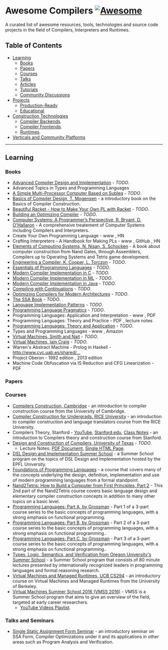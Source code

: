 # Awesome Compilers [![Awesome](https://cdn.rawgit.com/sindresorhus/awesome/d7305f38d29fed78fa85652e3a63e154dd8e8829/media/badge.svg)](https://github.com/sindresorhus/awesome)

A curated list of awesome resources, tools, technologies and source code projects in the field of Compilers, Interpreters and Runtimes.

## Table of Contents

  * [Learning](#learning)
    + [Books](#books)
    + [Papers](#papers)
    + [Courses](#courses)
    + [Talks](#talks)
    + [Articles](#articles)
    + [Tutorials](#tutorials)
    + [Community Discussions](#community-discussions)
  * [Projects](#projects)
    + [Production-Ready](#production-ready)
    + [Educational](#educational)
  * [Construction Technologies]()
     + [Compiler Backends]().
     + [Compiler Frontends]().
     + [Runtimes]().
  * [Verticals and Community Platforms]()

-----------------------------------------

## Learning

### Books

  * [Advanced Compiler Design and Implementation](https://www.amazon.com/dp/1558603204) - _TODO_.
  * Advanced Topics in Types and Programming Languages
  * [A Simple Multi-Processor Computer Based on Subleq](https://arxiv.org/abs/1106.2593) - _TODO_.
  * [Basics of Compiler Design, T. Mogensen](http://www.diku.dk/hjemmesider/ansatte/torbenm/Basics/) - a introductory book on the Basics of Compiler Construction.
  * [Beautiful Racket - How to Make Your Own PL with Racket](http://beautifulracket.com) - _TODO_.
  * [Building an Optimizing Compiler](https://www.amazon.com/dp/155558179X) - _TODO_.
  * [Computer Systems: A Programmer’s Perspective, R. Bryant, D. O'Hallaron](https://www.amazon.com/dp/9332573905) - A comprehensive treatement of Computer Systems including Compilers and Interpreters.
  * Create Your Own Programming Language - www , HN
  * Crafting Interpreters - A Handbook for Making PLs - www , GitHub , HN
  * [Elements of Computing Systems, N. Nisan, S. Schocken](https://www.amazon.com/dp/0262640686) - A book about computer construction from Nand Gates, through Assemblers, Compilers up to Operating Systems and Tetris game development.
  * [Engineering a Compiler, K. Cooper, L. Torczon](https://www.amazon.com/dp/012088478X) - _TODO_.
  * [Essentials of Programming Languages](https://www.amazon.com/dp/0262062798) - _TODO_.
  * [Modern Compiler Implementation in C](https://www.cs.princeton.edu/~appel/modern/c/) - _TODO_.
  * [Modern Compiler Implementation in ML](https://www.cs.princeton.edu/~appel/modern/ml/) - _TODO_.
  * [Modern Compiler Implementation in Java](https://www.cs.princeton.edu/~appel/modern/java/) - _TODO_.
  * [Compiling with Continuations](https://www.amazon.com/dp/052103311X) - _TODO_.
  * [Optimizing Compilers for Modern Architectures](https://www.amazon.com/dp/1558602860/) - _TODO_.
  * [The SSA Book](http://ssabook.gforge.inria.fr/latest/book.pdf) - _TODO_.
  * [Language Implementation Patterns](https://www.amazon.com/dp/193435645X) - _TODO_.
  * [Programming Language Pragmatics](https://www.amazon.com/dp/0123745144) - _TODO_.
  * Programming Languages: Application and Interpretation - www , PDF
  * Programming Languages: Theory and Practice - PDF , lecture notes
  * [Programming Languages: Theory and Application](http://cs.brown.edu/courses/cs173/2012/book/) - _TODO_.
  * Types and Programming Languages - www , Amazon
  * [Virtual Machines, Smith and Nait](https://www.amazon.com/dp/1558609105) - _TODO_.
  * [Virtual Machines, Iain Craig](https://www.amazon.com/dp/1852339691) - _TODO_.
  * Warren's Abstract Machine - Prolog in Haskell - http://www.cvc.uab.es/shared/…
  * Project Oberon - 1992 edition , 2013 edition
  * Machine Code Obfuscation via IS Reduction and CFG Linearization - PDF

### Papers

### Courses

  * [Compilers Construction, Cambridge](http://www.cl.cam.ac.uk/teaching/1516/CompConstr/materials.html) - an introduction to compiler construction course from the University of Cambridge.
  * [Compiler Construction for Undergrads, RICE University](https://www.clear.rice.edu/comp412/Lectures/) - an introduction to compiler construction and language translators course from the RICE University.
  * Compilers Theory, Stanford - [YouTube](https://www.youtube.com/playlist?list=PLLH73N9cB21VSVEX1aSRlNTufaLK1dTAI), [Stanford.edu](https://lagunita.stanford.edu/courses/Engineering/Compilers/Fall2014/), [Class Notes](http://web.stanford.edu/class/cs143/) - an introduction to Compilers theory and construction course from Stanford.
  * [Design and Construction of Compilers, University of Texas](https://lambda.uta.edu/cse5317/) - _TODO_.
    + Lecture Notes: [PDF Document](https://lambda.uta.edu/cse5317/notes.pdf), [Single HTML Page](https://lambda.uta.edu/cse5317/long/long.html).
  * [DSL Design and Implementation Summer School](http://vjovanov.github.io/dsldi-summer-school/) - a Summer School program on the topics of DSL Design and Implementation hosted by the EPFL University.
  * [Foundations of Programming Languages](http://www.cs.cmu.edu/~fp/courses/15312-f04/) - a course that covers many of the concepts underlying the design, definition, implementation and use of modern programming languages from a formal standpoint.
  * [Nand2Tetris: How to Build a Computer from First Principles, Part 2](https://www.coursera.org/learn/nand2tetris2) - This 2nd part of the Nand2Tetris course covers basic language design and elementary compiler construction concepts in addition to many other topics on a basic level.
  * [Programming Languages: Part A, by Grossman](https://www.coursera.org/learn/programming-languages) - Part 1 of a 3-part course series to the basic concepts of programming languages, with a strong emphasis on functional programming.
  * [Programming Languages: Part B, by Grossman](https://www.coursera.org/learn/programming-languages-part-b) - Part 2 of a 3-part course series to the basic concepts of programming languages, with a strong emphasis on functional programming..
  * [Programming Languages: Part C, by Grossman](https://www.coursera.org/learn/programming-languages-part-c) - Part 3 of a 3-part course series to the basic concepts of programming languages, with a strong emphasis on functional programming..
  * [Types, Logic, Semantics, and Verification from Oregon University's Summer School](https://www.cs.uoregon.edu/research/summerschool/summer15/curriculum.html) - a Summer School program that consists of 80 minute lectures presented by internationally recognized leaders in programming languages and formal reasoning research.
  * [Virtual Machines and Managed Runtimes, UCB CS294](http://www.wolczko.com/CS294/) - an introductory course on Virtual Machines and Managed Runtimes from the University of Berkeley.
  * [Virtual Machines Summer School 2016 (VMSS 2016)](http://soft-dev.org/events/vmss16/) - VMSS is a Summer School program that aims to give an overview of the field, targeted at early career researchers.
    + [YouTube Videos Playlist](https://www.youtube.com/playlist?list=PLJq3XDLIJkib2h2fObomdFRZrQeJg4UIW).

### Talks and Seminars

* [Single Static Assignment Form Seminar](http://compilers.cs.uni-saarland.de/ssasem/) - an introductory seminar on SSA Form, Compiler Optimizations under it and its applications in other areas such as Program Analysis and Verification.
